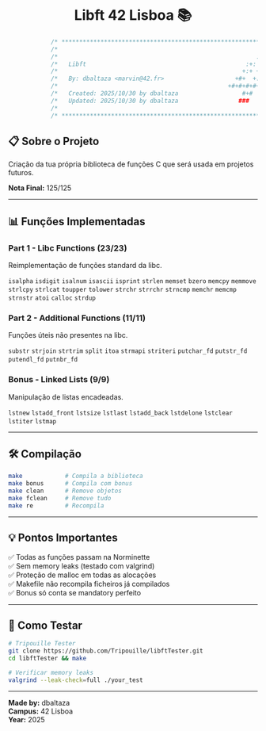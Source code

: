 <h1 align="center">Libft 42 Lisboa 📚 </h1>

```c
            /* ************************************************************************** */
            /*                                                                            */
            /*                                                        :::      ::::::::   */
            /*   Libft                                             :+:      :+:    :+:   */
            /*                                                    +:+ +:+         +:+     */
            /*   By: dbaltaza <marvin@42.fr>                    +#+  +:+       +#+        */
            /*                                                +#+#+#+#+#+   +#+           */
            /*   Created: 2025/10/30 by dbaltaza                  #+#    #+#             */
            /*   Updated: 2025/10/30 by dbaltaza                 ###   ########.fr       */
            /*                                                                            */
            /* ************************************************************************** */
```

## 📋 Sobre o Projeto

Criação da tua própria biblioteca de funções C que será usada em projetos futuros.

**Nota Final:** 125/125

---

## 📊 Funções Implementadas

### Part 1 - Libc Functions (23/23)
Reimplementação de funções standard da libc.

`isalpha` `isdigit` `isalnum` `isascii` `isprint` `strlen` `memset` `bzero` `memcpy` `memmove` `strlcpy` `strlcat` `toupper` `tolower` `strchr` `strrchr` `strncmp` `memchr` `memcmp` `strnstr` `atoi` `calloc` `strdup`

### Part 2 - Additional Functions (11/11)
Funções úteis não presentes na libc.

`substr` `strjoin` `strtrim` `split` `itoa` `strmapi` `striteri` `putchar_fd` `putstr_fd` `putendl_fd` `putnbr_fd`

### Bonus - Linked Lists (9/9)
Manipulação de listas encadeadas.

`lstnew` `lstadd_front` `lstsize` `lstlast` `lstadd_back` `lstdelone` `lstclear` `lstiter` `lstmap`

---

## 🛠️ Compilação

```bash
make            # Compila a biblioteca
make bonus      # Compila com bonus
make clean      # Remove objetos
make fclean     # Remove tudo
make re         # Recompila
```

---

## 💡 Pontos Importantes

✅ Todas as funções passam na Norminette  
✅ Sem memory leaks (testado com valgrind)  
✅ Proteção de malloc em todas as alocações  
✅ Makefile não recompila ficheiros já compilados  
✅ Bonus só conta se mandatory perfeito

---

## 🧪 Como Testar

```bash
# Tripouille Tester
git clone https://github.com/Tripouille/libftTester.git
cd libftTester && make

# Verificar memory leaks
valgrind --leak-check=full ./your_test
```

---

**Made by:** dbaltaza  
**Campus:** 42 Lisboa  
**Year:** 2025
